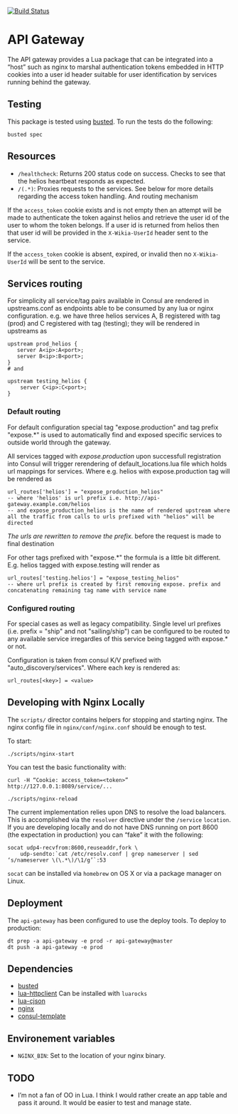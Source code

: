[![Build Status](https://travis-ci.org/Wikia/api-gateway.svg?branch=master)](https://travis-ci.org/Wikia/api-gateway)

# API Gateway

The API gateway provides a Lua package that can be integrated into a “host”
such as nginx to marshal authentication tokens embedded in HTTP cookies into a
user id header suitable for user identification by services running behind the
gateway.

## Testing

This package is tested using [busted](http://olivinelabs.com/busted/). To run the tests do
the following:

```
busted spec
```

## Resources

 * `/healthcheck`: Returns 200 status code on success. Checks to see that the
	 helios heartbeat responds as expected.
 * `/(.*)`: Proxies requests to the services. See below for more details regarding the access token handling. And routing mechanism


If the `access_token` cookie exists and is not empty then an attempt will be
made to authenticate the token against helios and retrieve the user id of the
user to whom the token belongs. If a user id is returned from helios then that
user id will be provided in the `X-Wikia-UserId` header sent to the service.

If the `access_token` cookie is absent, expired, or invalid then no
`X-Wikia-UserId` will be sent to the service.

## Services routing

For simplicity all service/tag pairs available in Consul are rendered in upstreams.conf as endpoints able to be consumed by any lua or nginx configuration. e.g. we have three helios services A, B registered with tag (prod) and C registered with tag (testing); they will be rendered in upstreams as

```
upstream prod_helios {
   server A<ip>:A<port>;
   server B<ip>:B<port>;
}
# and

upstream testing_helios {
	server C<ip>:C<port>;
}
```


### Default routing

For default configuration special tag "expose.production" and tag prefix "expose.*" is used to automatically find and exposed specific services to outside world through the gateway.

All services tagged with *expose.production* upon successfull registration into Consul will trigger rerendering of default_locations.lua file which holds url mappings for services. Where e.g. helios with expose.production tag will be rendered as
```
url_routes['helios'] = "expose_production_helios"
-- where 'helios' is url prefix i.e. http://api-gateway.example.com/helios
-- and expose_production_helios is the name of rendered upstream where all the traffic from calls to urls prefixed with "helios" will be directed
```

*The urls are rewritten to remove the prefix*. before the request is made to final destination

For other tags prefixed with "expose.*" the formula is a little bit different. E.g. helios tagged with expose.testing will render as
```
url_routes['testing.helios'] = "expose_testing_helios"
-- where url prefix is created by first removing expose. prefix and concatenating remaining tag name with service name
```

### Configured routing

For special cases as well as legacy compatibility. Single level url prefixes (i.e. prefix = "ship" and not "sailing/ship") can be configured to be routed to any available service irregardles of this service being tagged with expose.* or not.

Configuration is taken from consul K/V prefixed with "auto_discovery/services". Where each key is rendered as:
```
url_routes[<key>] = <value>
```

## Developing with Nginx Locally

The `scripts/` director contains helpers for stopping and starting nginx. The
nginx config file in `nginx/conf/nginx.conf` should be enough to test.

To start:

```
./scripts/nginx-start
```

You can test the basic functionality with:

```
curl -H “Cookie: access_token=<token>” http://127.0.0.1:8089/service/...
```

```
./scripts/nginx-reload
```

The current implementation relies upon DNS to resolve the load balancers. This
is accomplished via the `resolver` directive under the `/service` `location`. If
you are developing locally and do not have DNS running on port 8600 (the
expectation in production) you can “fake” it with the following:

```
socat udp4-recvfrom:8600,reuseaddr,fork \
	udp-sendto:`cat /etc/resolv.conf | grep nameserver | sed ‘s/nameserver \(\.*\)/\1/g’`:53
```

`socat` can be installed via `homebrew` on OS X or via a package manager on
Linux.

## Deployment

The `api-gateway` has been configured to use the deploy tools. To deploy to
production:

```
dt prep -a api-gateway -e prod -r api-gateway@master
dt push -a api-gateway -e prod
```

## Dependencies

 * [busted](http://olivinelabs.com/busted/)
 * [lua-httpclient](https://github.com/lusis/lua-httpclient) Can be installed with `luarocks`
 * [lua-cjson](https://github.com/mpx/lua-cjson)
 * [nginx](http://nginx.org/)
 * [consul-template](https://github.com/hashicorp/consul-template)

## Environement variables

 * `NGINX_BIN`: Set to the location of your nginx binary.

## TODO

 * I’m not a fan of OO in Lua. I think I would rather create an app table and
 pass it around. It would be easier to test and manage state.
